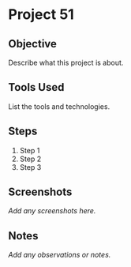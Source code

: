 # Project 51

## Objective

Describe what this project is about.

## Tools Used

List the tools and technologies.

## Steps

1. Step 1
2. Step 2
3. Step 3

## Screenshots

_Add any screenshots here._

## Notes

_Add any observations or notes._
